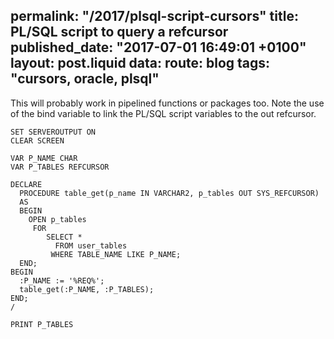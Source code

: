 permalink: "/2017/plsql-script-cursors"
title: PL/SQL script to query a refcursor
published_date: "2017-07-01 16:49:01 +0100"
layout: post.liquid
data:
  route: blog
  tags: "cursors, oracle, plsql"
---
This will probably work in pipelined functions or packages too. Note the use of
the bind variable to link the PL/SQL script variables to the out refcursor.

```plsql
SET SERVEROUTPUT ON
CLEAR SCREEN

VAR P_NAME CHAR
VAR P_TABLES REFCURSOR

DECLARE
  PROCEDURE table_get(p_name IN VARCHAR2, p_tables OUT SYS_REFCURSOR)
  AS
  BEGIN
    OPEN p_tables 
     FOR
        SELECT * 
          FROM user_tables 
         WHERE TABLE_NAME LIKE P_NAME;
  END;
BEGIN  
  :P_NAME := '%REQ%';
  table_get(:P_NAME, :P_TABLES);
END;
/

PRINT P_TABLES
```
